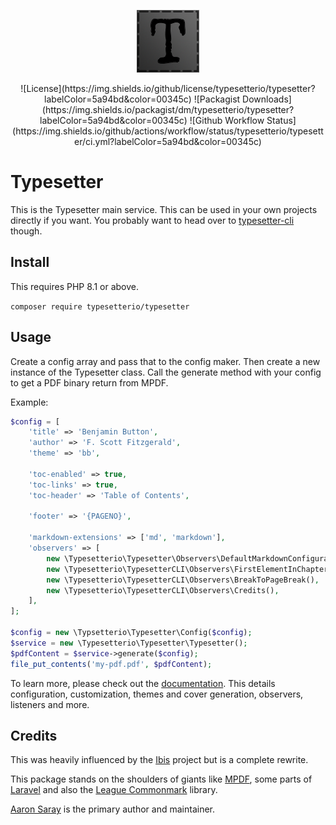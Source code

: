 <p align="center">
    <img src=".github/assets/logo.png">
</p>
<p align="center">
    ![License](https://img.shields.io/github/license/typesetterio/typesetter?labelColor=5a94bd&color=00345c)
    ![Packagist Downloads](https://img.shields.io/packagist/dm/typesetterio/typesetter?labelColor=5a94bd&color=00345c)
    ![Github Workflow Status](https://img.shields.io/github/actions/workflow/status/typesetterio/typesetter/ci.yml?labelColor=5a94bd&color=00345c)
</p>

# Typesetter

This is the Typesetter main service. This can be used in your own projects directly if you want. You probably want to head over to [typesetter-cli](https://github.com/typesetterio/typesetter-cli) though.

## Install

This requires PHP 8.1 or above.

`composer require typesetterio/typesetter`

## Usage

Create a config array and pass that to the config maker. Then create a new instance of the Typesetter class.  Call the generate method with your config to get a PDF binary return from MPDF.

Example:

```php
$config = [
    'title' => 'Benjamin Button',
    'author' => 'F. Scott Fitzgerald',
    'theme' => 'bb',

    'toc-enabled' => true,
    'toc-links' => true,
    'toc-header' => 'Table of Contents',

    'footer' => '{PAGENO}',

    'markdown-extensions' => ['md', 'markdown'],
    'observers' => [
        new \Typesetterio\Typesetter\Observers\DefaultMarkdownConfiguration(),
        new \Typesetterio\TypesetterCLI\Observers\FirstElementInChapterCSSClass(),
        new \Typesetterio\TypesetterCLI\Observers\BreakToPageBreak(),
        new \Typesetterio\TypesetterCLI\Observers\Credits(),
    ],
];

$config = new \Typsetterio\Typesetter\Config($config);
$service = new \Typesetterio\Typesetter\Typesetter();
$pdfContent = $service->generate($config);
file_put_contents('my-pdf.pdf', $pdfContent);
```

To learn more, please check out the [documentation](https://typesetter.io). This details configuration, customization, themes and cover generation, observers, listeners and more.

## Credits

This was heavily influenced by the [Ibis](https://github.com/themsaid/ibis) project but is a complete rewrite.

This package stands on the shoulders of giants like [MPDF](https://mpdf.github.io/), some parts of [Laravel](https://laravel.com) and also the [League Commonmark](https://commonmark.thephpleague.com/) library.

[Aaron Saray](https://aaronsaray.com) is the primary author and maintainer.
